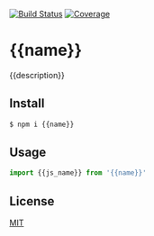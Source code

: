 [![Build Status](https://travis-ci.org/{{user}}/{{repo}}.svg?branch=master)](https://travis-ci.org/{{user}}/{{repo}})
[![Coverage](https://codecov.io/gh/{{user}}/{{repo}}/branch/master/graph/badge.svg)](https://codecov.io/gh/{{user}}/{{repo}})
<!-- optional appveyor tst
[![Windows Build Status](https://ci.appveyor.com/api/projects/status/github/{{user}}/{{repo}}?branch=master&svg=true)](https://ci.appveyor.com/project/{{user}}/{{repo}})
-->
<!-- optional npm version
[![NPM version](https://badge.fury.io/js/{{name}}.svg)](http://badge.fury.io/js/{{name}})
-->
<!-- optional npm downloads
[![npm module downloads per month](http://img.shields.io/npm/dm/{{name}}.svg)](https://www.npmjs.org/package/{{name}})
-->
<!-- optional dependency status
[![Dependency Status](https://david-dm.org/{{user}}/{{repo}}.svg)](https://david-dm.org/{{user}}/{{repo}})
-->

# {{name}}

{{description}}

## Install

```sh
$ npm i {{name}}
```

## Usage

```js
import {{js_name}} from '{{name}}'
```

## License

[MIT](LICENSE)
